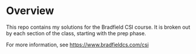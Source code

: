 # Overview
This repo contains my solutions for the Bradfield CSI course. It is broken out by each section of the class, starting with the prep phase.

For more information, see https://www.bradfieldcs.com/csi

